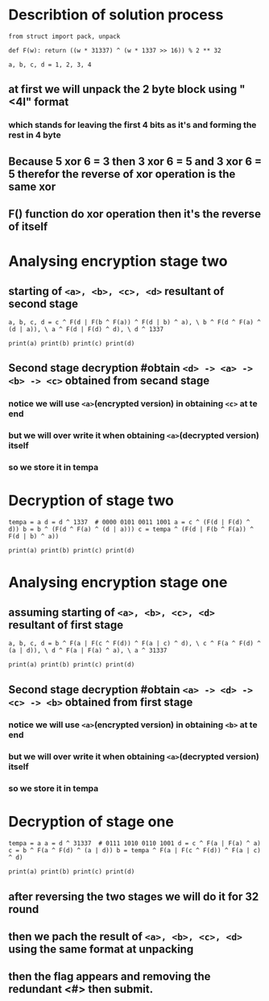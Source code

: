 # **Describtion of solution process**
`from struct import pack, unpack`

`def F(w):
    return ((w * 31337) ^ (w * 1337 >> 16)) % 2 ** 32`

`a, b, c, d = 1, 2, 3, 4`

## at first we will unpack the 2 byte block using "<4I" format
### which stands for leaving the first 4 bits as it's and forming the rest in 4 byte

## Because 5 xor 6 = 3  then 3 xor 6 = 5 and  3 xor 6 = 5 therefor the reverse of xor operation is the same xor
## F() function do xor operation then it's the reverse of itself


# Analysing encryption stage two
## starting of `<a>, <b>, <c>, <d>` resultant of second stage
    
`a, b, c, d = c ^ F(d | F(b ^ F(a)) ^ F(d | b) ^ a), \
             b ^ F(d ^ F(a) ^ (d | a)), \
             a ^ F(d | F(d) ^ d), \
             d ^ 1337`
    
`print(a)
print(b)
print(c)
print(d)`

## Second stage decryption #obtain `<d> -> <a> -> <b> -> <c>` obtained from secand stage
### notice we will use `<a>`(encrypted version) in obtaining `<c>` at te end
### but we will over write it when obtaining `<a>`(decrypted version) itself
### so we store it in tempa

# Decryption of  stage two

`tempa = a
d = d ^ 1337  # 0000 0101 0011 1001
a = c ^ (F(d | F(d) ^ d))
b = b ^ (F(d ^ F(a) ^ (d | a)))
c = tempa ^ (F(d | F(b ^ F(a)) ^ F(d | b) ^ a))`

`print(a)
print(b)
print(c)
print(d)`

# Analysing encryption stage one
## assuming starting of `<a>, <b>, <c>, <d>` resultant of first stage
    
`a, b, c, d = b ^ F(a | F(c ^ F(d)) ^ F(a | c) ^ d), \
             c ^ F(a ^ F(d) ^ (a | d)), \
             d ^ F(a | F(a) ^ a), \
             a ^ 31337`
             
`print(a)
print(b)
print(c)
print(d)`
    
## Second stage decryption #obtain `<a> -> <d> -> <c> -> <b>` obtained from first stage
### notice we will use `<a>`(encrypted version) in obtaining `<b>` at te end
### but we will over write it when obtaining `<a>`(decrypted version) itself
### so we store it in tempa

# Decryption of  stage one

`tempa = a
a = d ^ 31337  # 0111 1010 0110 1001
d = c ^ F(a | F(a) ^ a)
c = b ^ F(a ^ F(d) ^ (a | d))
b = tempa ^ F(a | F(c ^ F(d)) ^ F(a | c) ^ d)`

`print(a)
print(b)
print(c)
print(d)`

## after reversing the two stages we will do it for 32 round
## then we pach the result of  `<a>, <b>, <c>, <d>` using the same format at unpacking
## then the flag appears and removing the redundant <#> then submit.
